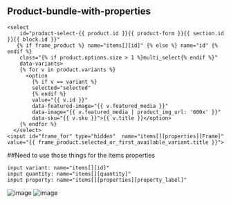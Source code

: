 ## Product-bundle-with-properties

```
<select
    id="product-select-{{ product.id }}{{ product-form }}{{ section.id }}{{ block.id }}"
   {% if frame_product %} name="items[][id]" {% else %} name="id" {% endif %}        
    class="{% if product.options.size > 1 %}multi_select{% endif %}"
    data-variants>
    {% for v in product.variants %}
      <option
        {% if v == variant %}
        selected="selected"
        {% endif %}
        value="{{ v.id }}"
        data-featured-image="{{ v.featured_media }}"
        data-image="{{ v.featured_media | product_img_url: '600x' }}"
        data-sku="{{ v.sku }}">{{ v.title }}</option>
    {% endfor %}
  </select>
<input id="frame_for" type="hidden"  name="items[][properties][Frame]" value="{{ frame_product.selected_or_first_available_variant.title }}">
```
##Need to use those things for the items properties 
```
input variant: name="items[][id]"
input quantity: name="items[][quantity]"
input property: name="items[][properties][property_label]"
```
![image](https://github.com/user-attachments/assets/56fb0164-1b36-4383-bd21-d3f2b1a400c7)
![image](https://github.com/user-attachments/assets/af350f56-ff76-4bec-a77f-810f86df544b)
